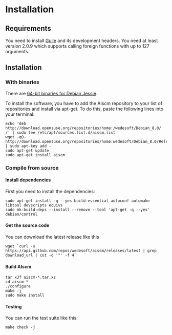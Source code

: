 # Installation

## Requirements

You need to install [Guile][1] and its development headers. You need at least version 2.0.9
which supports calling foreign functions with up to 127 arguments.

## Installation

### With binaries

There are [64-bit binaries for Debian Jessie][2].

To install the software, you have to add the AIscm repository to your list of repositories and install via apt-get. To do this, paste the following lines into your terminal:

```
echo 'deb http://download.opensuse.org/repositories/home:/wedesoft/Debian_8.0/ /' | sudo tee /etc/apt/sources.list.d/aiscm.list
wget -qO- http://download.opensuse.org/repositories/home:wedesoft/Debian_8.0/Release.key | sudo apt-key add -
sudo apt-get update
sudo apt-get install aiscm
```

### Compile from source

#### Install dependencies

First you need to install the dependencies:

```
sudo apt-get install -q --yes build-essential autoconf automake libtool devscripts equivs
sudo mk-build-deps --install --remove --tool 'apt-get -q --yes' debian/control
```

#### Get the source code

You can download the latest release like this

```
wget `curl -s https://api.github.com/repos/wedesoft/aiscm/releases/latest | grep download_url | cut -d '"' -f 4`
```

#### Build AIscm

```
tar xJf aiscm-*.tar.xz
cd aiscm-*
./configure
make -j
sudo make install
```

#### Testing

You can run the test suite like this:

```
make check -j
```

[1]: http://www.gnu.org/software/guile/
[2]: http://software.opensuse.org/download.html?project=home%3Awedesoft&package=aiscm
